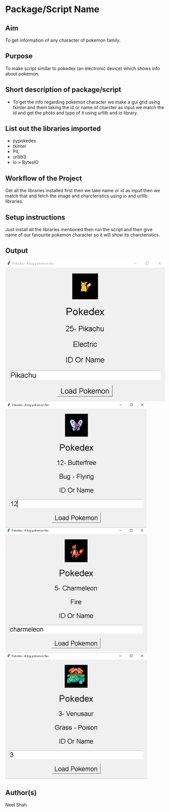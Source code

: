# Package/Script Name

## Aim

To get information of any character of pokemon family. 

## Purpose

To make script similar to pokedex (an electronic device) which shows info about pokemon.

## Short description of package/script
- To get the info regarding pokemon character we make a gui grid using tkinter and them taking the id or name of charcter as input we match the id and get the photo and type of it using urllib and io library.
## List out the libraries imported
- pypokedex
- tkinter
- PIL
- urllib3
- io > BytesIO

## Workflow of the Project

Get all the libraries installed first then we take name or id as input then we match that and fetch the image and charcteristics using io and urllib libraries.


## Setup instructions
Just install all the libraries mentioned then run the script and then give name of our favourite pokemon character so  it will show its charcteristics.


## Output

![image](Images/output_1(pokedex).png)
![image](Images/output_2(pokedex).png)
![image](Images/output_3(pokedex).png)
![image](Images/output_4(pokedex).png)


## Author(s)

Neel Shah
